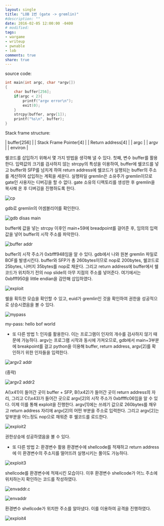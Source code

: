 ```yaml
---
layout: single
title: "LOB 1번 (gate -> gremlin)"
#description: ""
date: 2016-02-05 12:00:00 -0400
# modified: 
tags: 
- wargame
- writeup
- pwnable
- lob
comments: true
share: true
---
```


source code:

```c
int main(int argc, char *argv[])
{
    char buffer[256];
    if(argc < 2){
        printf("argv error\n");
        exit(0);
    }
    strcpy(buffer, argv[1]);
    printf("%s\n", buffer);
}
```

Stack frame structure:

| buffer[256] |
| Stack Frame Pointer[4] |
| Return address[4] |
| argc |
| argv |
| environ |


쉘코드를 삽입하기 위해서 몇 가지 방법을 생각해 낼 수 있다.
첫째, 변수 buffer를 활용한다. 입력값의 크기를 검사하지 않는 strcpy의 특성을 이용하여, buffer에 쉘코드를 넣고 buffer와 SFP를 넘치게 하여 return address에 쉘코드가 실행되는 buffer의 주소를 계산하여 삽입하는 계획을 세운다.
실행파일 gremlin은 소유주가 gremlin이므로 gate인 사용자는 디버깅을 할 수 없다. gate 소유의 디렉토리를 생성한 후 gremlin을 복사해 온 후 디버깅을 진행하도록 한다. 


![cp]({{site.url}}{{site.baseurl}}/assets/images/2016-02-05-LOB-01/0.png)


gdb로 gremlin의 어셈블리어를 확인한다.


![gdb disas main]({{site.url}}{{site.baseurl}}/assets/images/2016-02-05-LOB-01/1.png)


buffer에 값을 넣는 strcpy 이후인 main+59에 breadpoint를 걸어준 후, 임의의 입력값을 넣어 buffer의 시작 주소를 파악한다.


![buffer addr]({{site.url}}{{site.baseurl}}/assets/images/2016-02-05-LOB-01/2.png)


buffer의 시작 주소가 0xbfff948임을 알 수 있다.
gdb에서 나와 원본 gremlin 파일로 BOF를 발생시킨다. buffer와 SFP가 총 260bytes이므로 nop로 200bytes, 쉘코드로 25bytes, 나머지 35bytes를 nop로 채운다. 그리고 return address에 buffer에서 쉘코드가 위치하기 전의 nop slide의 아무 지점의 주소를 넣어준다. 여기에서는 0xbfff950을 little endian을 감안해 삽입하였다.

![exploit]({{site.url}}{{site.baseurl}}/assets/images/2016-02-05-LOB-01/3.png)

쉘을 획득한 모습을 확인할 수 있고, euid가 gremlin인 것을 확인하여 권한을 성공적으로 상승시켰음을 볼 수 있다.

![mypass]({{site.url}}{{site.baseurl}}/assets/images/2016-02-05-LOB-01/4.png)


my-pass: hello bof world


+ 또 다른 방법 1: 인자를 활용한다.
이는 프로그램이 인자의 개수를 검사하지 않기 때문에 가능하다. argv는 프로그램 시작과 동시에 가져오므로, gdb에서 main+3부분에 breakpoint를 걸고 python을 이용해 buffer, return address, argv[2]를 확인하기 위한 인자들을 입력한다.

![argv2 addr]({{site.url}}{{site.baseurl}}/assets/images/2016-02-05-LOB-01/5.png)

(중략)

![argv2 addr2]({{site.url}}{{site.baseurl}}/assets/images/2016-02-05-LOB-01/6.png)

A(\x41)이 들어간 곳이 buffer + SFP, B(\x42)가 들어간 곳이 return address의 자리, 그리고 C(\x43)가 들어간 곳으로 argv[2]의 시작 주소가 0xbffffc06임을 알 수 있다. 이제 이를 통해 exploit을 진행한다. argv[1]에는 쓰레기 값으로 260bytes를 채우고 return address 자리에 argv[2]의 어떤 부분을 주소로 입력한다. 그리고 argv[2]는 앞부분을 어느정도 nop으로 채워준 후 쉘코드를 로드한다.

![exploit2]({{site.url}}{{site.baseurl}}/assets/images/2016-02-05-LOB-01/7.png)


권한상승에 성공하였음을 볼 수 있다.



+ 또 다른 방법 2: 환경변수 활용
환경변수에 shellcode를 적재하고 return address에 이 환경변수의 주소지를 떨어뜨려 실행시키는 풀이도 가능하다.

![exploit3]({{site.url}}{{site.baseurl}}/assets/images/2016-02-05-LOB-01/8.png)

shellcode를 환경변수에 적재시킨 모습이다. 이후 환경변수 shellcode가 어느 주소에 위치하는지 확인하는 코드를 작성하였다.

![envaddr.c]({{site.url}}{{site.baseurl}}/assets/images/2016-02-05-LOB-01/9.png)

![envaddr]({{site.url}}{{site.baseurl}}/assets/images/2016-02-05-LOB-01/10.png)


환경변수 shellcode가 위치한 주소를 알아냈다. 이를 이용하여 공격을 진행하였다.

![exploit4]({{site.url}}{{site.baseurl}}/assets/images/2016-02-05-LOB-01/11.png)

